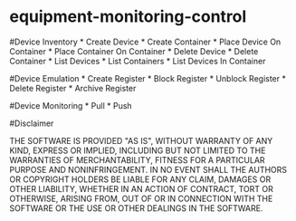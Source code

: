 # equipment-monitoring-control

#Device Inventory
	* Create Device
	* Create Container
	* Place Device On Container
	* Place Container On Container
	* Delete Device
	* Delete Container
	* List Devices
	* List Containers
	* List Devices In Container

#Device Emulation
	* Create Register
	* Block Register
	* Unblock Register
	* Delete Register
	* Archive Register

#Device Monitoring
	* Pull
	* Push

#Disclaimer

THE SOFTWARE IS PROVIDED "AS IS", WITHOUT WARRANTY OF ANY KIND, EXPRESS OR IMPLIED, INCLUDING BUT NOT LIMITED TO THE WARRANTIES OF MERCHANTABILITY, FITNESS FOR A PARTICULAR PURPOSE AND NONINFRINGEMENT. IN NO EVENT SHALL THE AUTHORS OR COPYRIGHT HOLDERS BE LIABLE FOR ANY CLAIM, DAMAGES OR OTHER LIABILITY, WHETHER IN AN ACTION OF CONTRACT, TORT OR OTHERWISE, ARISING FROM, OUT OF OR IN CONNECTION WITH THE SOFTWARE OR THE USE OR OTHER DEALINGS IN THE SOFTWARE.
